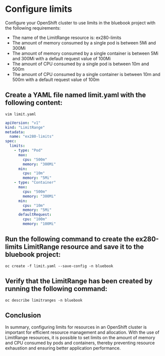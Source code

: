 # Configure limits

Configure your OpenShift cluster to use limits in the bluebook project with the following requirements:

-  The name of the LimitRange resource is: ex280-limits
-  The amount of memory consumed by a single pod is between 5Mi and 300Mi
-  The amount of memory consumed by a single container is between 5Mi and 300Mi with a default request value of 100Mi
-   The amount of CPU consumed by a single pod is between 10m and 500m
-   The amount of CPU consumed by a single container is between 10m and 500m with a default request value of 100m


## Create a YAML file named limit.yaml with the following content:
```shell
vim limit.yaml
```
```yaml
apiVersion: "v1"
kind: "LimitRange"
metadata:
  name: "ex280-limits"
spec:
  limits:
    - type: "Pod"
      max:
        cpu: "500m"
        memory: "300Mi"
      min:
        cpu: "10m"
        memory: "5Mi"
    - type: "Container"
      max:
        cpu: "500m"
        memory: "300Mi"
      min:
        cpu: "10m"
        memory: "5Mi"
      defaultRequest:
        cpu: "100m"
        memory: "100Mi"
```

## Run the following command to create the ex280-limits LimitRange resource and save it to the bluebook project:
```shell
oc create -f limit.yaml --save-config -n bluebook
```
## Verify that the LimitRange has been created by running the following command:
```shell
oc describe limitranges -n bluebook
```
## Conclusion

In summary, configuring limits for resources in an OpenShift cluster is important for efficient resource management and allocation. With the use of LimitRange resources, it is possible to set limits on the amount of memory and CPU consumed by pods and containers, thereby preventing resource exhaustion and ensuring better application performance.

